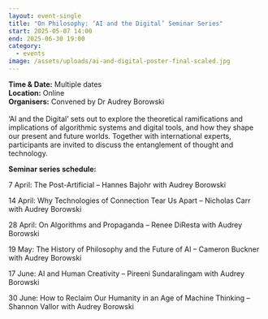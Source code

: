 ```yaml
---
layout: event-single
title: "On Philosophy: ‘AI and the Digital’ Seminar Series"
start: 2025-05-07 14:00
end: 2025-06-30 19:00
category:
  - events
image: /assets/uploads/ai-and-digital-poster-final-scaled.jpg
---
```

**Time & Date:** Multiple dates\
**Location:** Online\
**Organisers:** Convened by Dr Audrey Borowski\
\
‘AI and the Digital’ sets out to explore the theoretical ramifications and implications of algorithmic systems and digital tools, and how they shape our present and future worlds. Together with international experts, participants are invited to discuss the entanglement of thought and technology.

**Seminar series schedule:**

7 April: The Post-Artificial – Hannes Bajohr with Audrey Borowski

14 April: Why Technologies of Connection Tear Us Apart – Nicholas Carr with Audrey Borowski

28 April: On Algorithms and Propaganda – Renee DiResta with Audrey Borowski

19 May: The History of Philosophy and the Future of AI – Cameron Buckner with Audrey Borowski

17 June: AI and Human Creativity – Pireeni Sundaralingam with Audrey Borowski

30 June: How to Reclaim Our Humanity in an Age of Machine Thinking – Shannon Vallor with Audrey Borowski